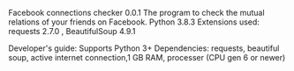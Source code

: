 Facebook connections checker 0.0.1
The program to check the mutual relations of your friends on Facebook.
Python 3.8.3
Extensions used: requests 2.7.0 , BeautifulSoup 4.9.1

Developer's guide:
Supports Python 3+
Dependencies: requests, beautiful soup, active internet connection,1 GB RAM, processer (CPU gen 6 or newer)


